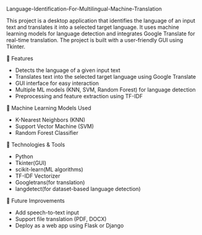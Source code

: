 Language-Identification-For-Multilingual-Machine-Translation

This project is a desktop application that identifies the language of an input text and translates it into a selected target language. It uses machine learning models for language detection and integrates Google Translate for real-time translation. The project is built with a user-friendly GUI using Tkinter.

🚀 Features

* Detects the language of a given input text
* Translates text into the selected target language using Google Translate
* GUI interface for easy interaction
* Multiple ML models (KNN, SVM, Random Forest) for language detection
* Preprocessing and feature extraction using TF-IDF

🧠 Machine Learning Models Used

* K-Nearest Neighbors (KNN)
* Support Vector Machine (SVM)
* Random Forest Classifier

🧰 Technologies & Tools

* Python
* Tkinter(GUI)
* scikit-learn(ML algorithms)
* TF-IDF Vectorizer
* Googletrans(for translation)
* langdetect(for dataset-based language detection)
  
📌 Future Improvements

* Add speech-to-text input
* Support file translation (PDF, DOCX)
* Deploy as a web app using Flask or Django

